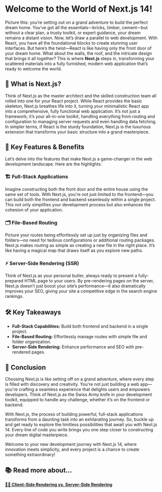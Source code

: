 # Welcome to the World of Next.js 14!

Picture this: you’re setting out on a grand adventure to build the perfect dream home. You’ve got all the essentials—bricks, timber, cement—but without a clear plan, a trusty toolkit, or expert guidance, your dream remains a distant vision. Now, let’s draw a parallel to web development. With React, you have all the foundational blocks to create stunning user interfaces. But here’s the twist—React is like having only the front door of your dream home. What about the walls, the roof, and the intricate design that brings it all together? This is where **Next.js** steps in, transforming your scattered materials into a fully furnished, modern web application that’s ready to welcome the world.

## 🌟 What is Next.js?

Think of Next.js as the master architect and the skilled construction team all rolled into one for your React project. While React provides the basic skeleton, Next.js breathes life into it, turning your minimalistic React app into a comprehensive, fully functional web application. It’s not just a framework; it’s your all-in-one toolkit, handling everything from routing and configuration to managing server requests and even handling data fetching. In simpler terms, if React is the sturdy foundation, Next.js is the luxurious extension that transforms your basic structure into a grand masterpiece.

## 🚀 Key Features & Benefits

Let’s delve into the features that make Next.js a game-changer in the web development landscape. Here are the highlights:

### 🏗️ Full-Stack Applications
Imagine constructing both the front door and the entire house using the same set of tools. With Next.js, you’re not just limited to the frontend—you can build both the frontend and backend seamlessly within a single project. This not only simplifies your development process but also enhances the cohesion of your application.

### 🗂️ File-Based Routing
Picture your routes being effortlessly set up just by organizing files and folders—no need for tedious configurations or additional routing packages. Next.js makes routing as simple as creating a new file in the right place. It’s like having a magical map that draws itself as you explore new paths.

### ⚡ Server-Side Rendering (SSR)
Think of Next.js as your personal butler, always ready to present a fully-prepared HTML page to your users. By pre-rendering pages on the server, Next.js doesn’t just boost your site’s performance—it also dramatically improves your SEO, giving your site a competitive edge in the search engine rankings.

## 🛠️ Key Takeaways

- **Full-Stack Capabilities:** Build both frontend and backend in a single project.
- **File-Based Routing:** Effortlessly manage routes with simple file and folder organization.
- **Server-Side Rendering:** Enhance performance and SEO with pre-rendered pages.

## 🎉 Conclusion

Choosing Next.js is like setting off on a grand adventure, where every step is filled with discovery and creativity. You're not just building a web app—you're crafting a seamless experience that delights users and empowers developers. Think of Next.js as the Swiss Army knife in your development toolkit, equipped to handle any challenge, whether it’s on the frontend or backend. 

With Next.js, the process of building powerful, full-stack applications transforms from a daunting task into an exhilarating journey. So, buckle up and get ready to explore the limitless possibilities that await you with Next.js 14. Every line of code you write brings you one step closer to constructing your dream digital masterpiece.

Welcome to your new development journey with Next.js 14, where innovation meets simplicity, and every project is a chance to create something extraordinary!

## 📚 **Read more about...**  
[**🧑‍💻 Client-Side Rendering vs. Server-Side Rendering**](csr-ssr.md)  
